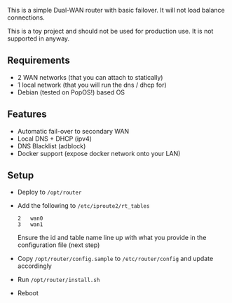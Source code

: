 
This is a simple Dual-WAN router with basic failover. It will not load balance connections.

This is a toy project and should not be used for production use. It is not supported in anyway.

## Requirements

 * 2 WAN networks (that you can attach to statically)
 * 1 local network (that you will run the dns / dhcp for)
 * Debian (tested on PopOS!) based OS

## Features

 * Automatic fail-over to secondary WAN
 * Local DNS + DHCP (ipv4)
 * DNS Blacklist (adblock)
 * Docker support (expose docker network onto your LAN)

## Setup

 * Deploy to `/opt/router`
 * Add the following to `/etc/iproute2/rt_tables` 

    ```
    2	wan0
    3	wan1
    ```

    Ensure the id and table name line up with what you provide in the configuration file (next step)

 * Copy `/opt/router/config.sample` to `/etc/router/config` and update accordingly
 * Run `/opt/router/install.sh`
 * Reboot
